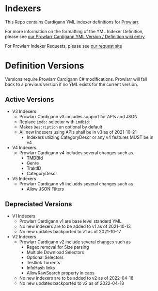 # Indexers

This Repo contains Cardigann YML indexer definitions for [Prowlarr](https://github.com/Prowlarr/Prowlarr).

For more information on the formatting of the YML Indexer Definition, please see [our Prowlarr Cardigann YML Version / Definition wiki entry](https://wiki.servarr.com/en/prowlarr/cardigann-yml-definition)

For Prowlarr Indexer Requests; please see [our request site](https://requests.prowlarr.com/)

# Definition Versions

Versions require Prowlarr Cardigann C# modifications.
Prowlarr will fall back to a previous version if no YML exists for the current version.

## Active Versions

- V3 Indexers
  - Prowlarr Cardigann v3 includes support for APIs and JSON
  - Replace `imdb:` selector with `imdbid:`
  - Makes `Description` an optional by default
  - All new Indexers using APIs shall be in v3 as of 2021-10-21
    - Indexers utiizing CategoryDescr or any v4 features MUST be in v4
- V4 Indexers
  - Prowlarr Cardigann v4 includes several changes such as
    - TMDBId
    - Genre
    - TraktID
    - CategoryDescr
- V5 Indexers
  - Prowlarr Cardigann v5 includds several changes such as
    - Allow JSON Filters

## Depreciated Versions

- V1 Indexers
  - Prowlarr Cardigann v1 are base level standard YML
  - No new indexers are to be added to v1 as of 2021-10-13
  - No new updates backported to v1 as of 2021-10-17
- V2 Indexers
  - Prowlarr Cardigann v2 include several changes such as
    - Regex removal for Size parsing
    - Multiple Download Selectors
    - Optional Selectors
    - Testlink Torrents
    - InfoHash links
    - AllowRawSearch property in caps
  - No new indexers are to be added to v2 as of 2022-04-18
  - No new updates backported to v2 as of 2022-04-18
